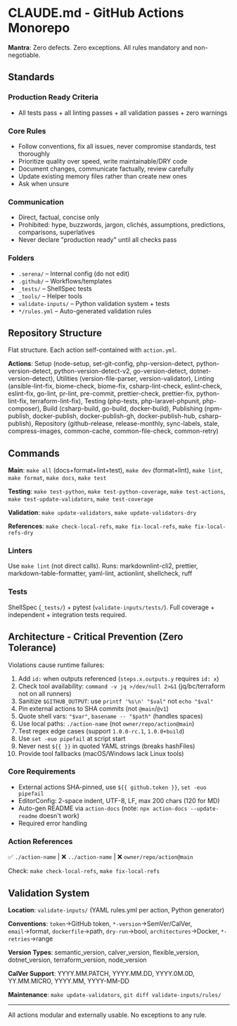 # CLAUDE.md - GitHub Actions Monorepo

**Mantra**: Zero defects. Zero exceptions. All rules mandatory and non-negotiable.

## Standards

### Production Ready Criteria

- All tests pass + all linting passes + all validation passes + zero warnings

### Core Rules

- Follow conventions, fix all issues, never compromise standards, test thoroughly
- Prioritize quality over speed, write maintainable/DRY code
- Document changes, communicate factually, review carefully
- Update existing memory files rather than create new ones
- Ask when unsure

### Communication

- Direct, factual, concise only
- Prohibited: hype, buzzwords, jargon, clichés, assumptions, predictions, comparisons, superlatives
- Never declare "production ready" until all checks pass

### Folders

- `.serena/` – Internal config (do not edit)
- `.github/` – Workflows/templates
- `_tests/` – ShellSpec tests
- `_tools/` – Helper tools
- `validate-inputs/` – Python validation system + tests
- `*/rules.yml` – Auto-generated validation rules

## Repository Structure

Flat structure. Each action self-contained with `action.yml`.

**Actions**: Setup (node-setup, set-git-config, php-version-detect, python-version-detect, python-version-detect-v2, go-version-detect, dotnet-version-detect), Utilities (version-file-parser, version-validator),
Linting (ansible-lint-fix, biome-check, biome-fix, csharp-lint-check, eslint-check, eslint-fix, go-lint, pr-lint, pre-commit, prettier-check, prettier-fix, python-lint-fix, terraform-lint-fix),
Testing (php-tests, php-laravel-phpunit, php-composer), Build (csharp-build, go-build, docker-build),
Publishing (npm-publish, docker-publish, docker-publish-gh, docker-publish-hub, csharp-publish),
Repository (github-release, release-monthly, sync-labels, stale, compress-images, common-cache, common-file-check, common-retry)

## Commands

**Main**: `make all` (docs+format+lint+test), `make dev` (format+lint), `make lint`, `make format`, `make docs`, `make test`

**Testing**: `make test-python`, `make test-python-coverage`, `make test-actions`, `make test-update-validators`, `make test-coverage`

**Validation**: `make update-validators`, `make update-validators-dry`

**References**: `make check-local-refs`, `make fix-local-refs`, `make fix-local-refs-dry`

### Linters

Use `make lint` (not direct calls). Runs: markdownlint-cli2, prettier, markdown-table-formatter, yaml-lint, actionlint, shellcheck, ruff

### Tests

ShellSpec (`_tests/`) + pytest (`validate-inputs/tests/`). Full coverage + independent + integration tests required.

## Architecture - Critical Prevention (Zero Tolerance)

Violations cause runtime failures:

1. Add `id:` when outputs referenced (`steps.x.outputs.y` requires `id: x`)
2. Check tool availability: `command -v jq >/dev/null 2>&1` (jq/bc/terraform not on all runners)
3. Sanitize `$GITHUB_OUTPUT`: use `printf '%s\n' "$val"` not `echo "$val"`
4. Pin external actions to SHA commits (not `@main`/`@v1`)
5. Quote shell vars: `"$var"`, `basename -- "$path"` (handles spaces)
6. Use local paths: `./action-name` (not `owner/repo/action@main`)
7. Test regex edge cases (support `1.0.0-rc.1`, `1.0.0+build`)
8. Use `set -euo pipefail` at script start
9. Never nest `${{ }}` in quoted YAML strings (breaks hashFiles)
10. Provide tool fallbacks (macOS/Windows lack Linux tools)

### Core Requirements

- External actions SHA-pinned, use `${{ github.token }}`, `set -euo pipefail`
- EditorConfig: 2-space indent, UTF-8, LF, max 200 chars (120 for MD)
- Auto-gen README via `action-docs` (note: `npx action-docs --update-readme` doesn't work)
- Required error handling

### Action References

✅ `./action-name` | ❌ `../action-name` | ❌ `owner/repo/action@main`

Check: `make check-local-refs`, `make fix-local-refs`

## Validation System

**Location**: `validate-inputs/` (YAML rules.yml per action, Python generator)

**Conventions**: `token`→GitHub token, `*-version`→SemVer/CalVer, `email`→format, `dockerfile`→path, `dry-run`→bool, `architectures`→Docker, `*-retries`→range

**Version Types**: semantic_version, calver_version, flexible_version, dotnet_version, terraform_version, node_version

**CalVer Support**: YYYY.MM.PATCH, YYYY.MM.DD, YYYY.0M.0D, YY.MM.MICRO, YYYY.MM, YYYY-MM-DD

**Maintenance**: `make update-validators`, `git diff validate-inputs/rules/`

---

All actions modular and externally usable. No exceptions to any rule.
